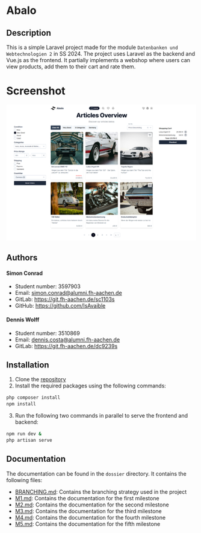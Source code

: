 # Abalo

## Description
This is a simple Laravel project made for the module `Datenbanken und Webtechnologien 2` in SS 2024. The project uses Laravel as the backend and Vue.js as the frontend.
It partially implements a webshop where users can view products, add them to their cart and rate them.

# Screenshot
![Screenshot of the Homepage](/documentation/screenshots/Homepage.png)

## Authors
#### Simon Conrad
  - Student number: 3597903
  - Email: [simon.conrad@alumni.fh-aachen.de](mailto:simon.conrad@alumni.fh-aachen.de)
  - GitLab: https://git.fh-aachen.de/sc1103s
  - GitHub: https://github.com/IsAvaible
#### Dennis Wolff
  - Student number: 3510869
  - Email: [dennis.costa@alumni.fh-aachen.de](mailto:dennis.costa@alumni.fh-aachen.de)
  - GitLab: https://git.fh-aachen.de/dc9239s

## Installation
1. Clone the [repository](https://git.fh-aachen.de/sc1103s/abalo)
2. Install the required packages using the following commands:
```bash
php composer install
npm install
```
3. Run the following two commands in parallel to serve the frontend and backend:
```bash
npm run dev &
php artisan serve
```

## Documentation
The documentation can be found in the `dossier` directory. It contains the following files:
- [BRANCHING.md](dossier/BRANCHING.md): Contains the branching strategy used in the project
- [M1.md](dossier/M1.md): Contains the documentation for the first milestone
- [M2.md](dossier/M2.md): Contains the documentation for the second milestone
- [M3.md](dossier/M3.md): Contains the documentation for the third milestone
- [M4.md](dossier/M4.md): Contains the documentation for the fourth milestone
- [M5.md](dossier/M5.md): Contains the documentation for the fifth milestone
